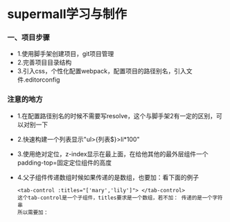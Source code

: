 #           supermall学习与制作
### 一、项目步骤
- 1.使用脚手架创建项目，git项目管理
- 2.完善项目目录结构
- 3.引入css，个性化配置webpack，配置项目的路径别名，引入文件.editorconfig




### 注意的地方
- 1.在配置路径别名的时候不需要写resolve，这个与脚手架2有一定的区别，可以对别一下

- 2.快速构建一个列表显示"ul>{列表$}>li*100"

- 3.使用绝对定位，z-index显示在最上面，在给他其他的最外层组件一个padding-top=固定定位组件的高度

- 4.父子组件传递数组时候如果传递的是数组，也要加：看下面的例子

  ```text
  <tab-control :titles="['mary','lily']"> </tab-control> 
  这个tab-control是一个子组件，titles要求是一个数组，若不加： 传递的是一个字符串
  所以需要加：
  ```

  

